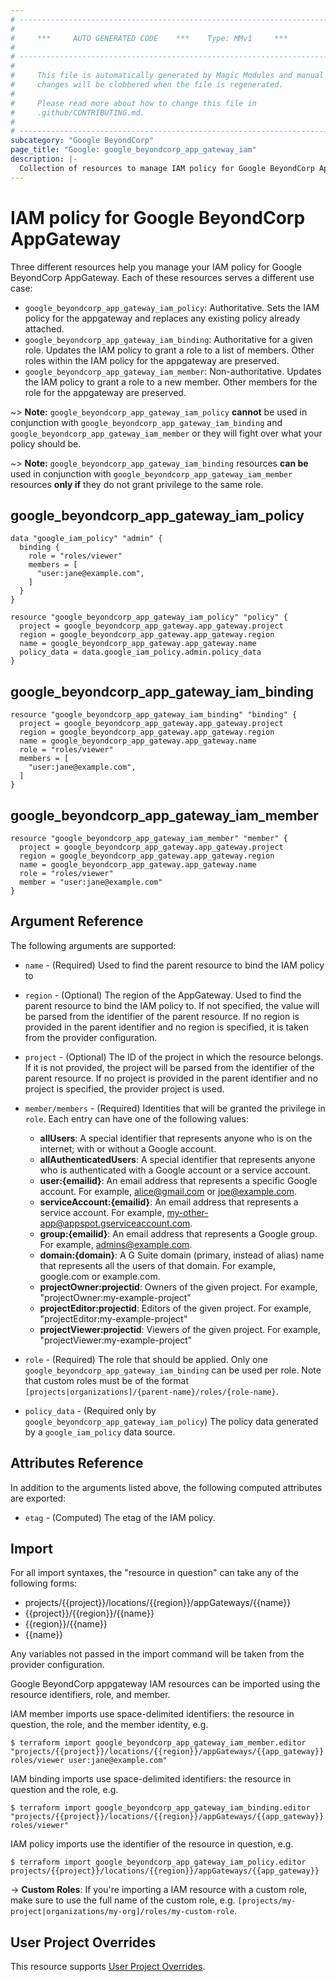 ```yaml
---
# ----------------------------------------------------------------------------
#
#     ***     AUTO GENERATED CODE    ***    Type: MMv1     ***
#
# ----------------------------------------------------------------------------
#
#     This file is automatically generated by Magic Modules and manual
#     changes will be clobbered when the file is regenerated.
#
#     Please read more about how to change this file in
#     .github/CONTRIBUTING.md.
#
# ----------------------------------------------------------------------------
subcategory: "Google BeyondCorp"
page_title: "Google: google_beyondcorp_app_gateway_iam"
description: |-
  Collection of resources to manage IAM policy for Google BeyondCorp AppGateway
---
```


# IAM policy for Google BeyondCorp AppGateway
Three different resources help you manage your IAM policy for Google BeyondCorp AppGateway. Each of these resources serves a different use case:

* `google_beyondcorp_app_gateway_iam_policy`: Authoritative. Sets the IAM policy for the appgateway and replaces any existing policy already attached.
* `google_beyondcorp_app_gateway_iam_binding`: Authoritative for a given role. Updates the IAM policy to grant a role to a list of members. Other roles within the IAM policy for the appgateway are preserved.
* `google_beyondcorp_app_gateway_iam_member`: Non-authoritative. Updates the IAM policy to grant a role to a new member. Other members for the role for the appgateway are preserved.

~> **Note:** `google_beyondcorp_app_gateway_iam_policy` **cannot** be used in conjunction with `google_beyondcorp_app_gateway_iam_binding` and `google_beyondcorp_app_gateway_iam_member` or they will fight over what your policy should be.

~> **Note:** `google_beyondcorp_app_gateway_iam_binding` resources **can be** used in conjunction with `google_beyondcorp_app_gateway_iam_member` resources **only if** they do not grant privilege to the same role.




## google\_beyondcorp\_app\_gateway\_iam\_policy

```hcl
data "google_iam_policy" "admin" {
  binding {
    role = "roles/viewer"
    members = [
      "user:jane@example.com",
    ]
  }
}

resource "google_beyondcorp_app_gateway_iam_policy" "policy" {
  project = google_beyondcorp_app_gateway.app_gateway.project
  region = google_beyondcorp_app_gateway.app_gateway.region
  name = google_beyondcorp_app_gateway.app_gateway.name
  policy_data = data.google_iam_policy.admin.policy_data
}
```

## google\_beyondcorp\_app\_gateway\_iam\_binding

```hcl
resource "google_beyondcorp_app_gateway_iam_binding" "binding" {
  project = google_beyondcorp_app_gateway.app_gateway.project
  region = google_beyondcorp_app_gateway.app_gateway.region
  name = google_beyondcorp_app_gateway.app_gateway.name
  role = "roles/viewer"
  members = [
    "user:jane@example.com",
  ]
}
```

## google\_beyondcorp\_app\_gateway\_iam\_member

```hcl
resource "google_beyondcorp_app_gateway_iam_member" "member" {
  project = google_beyondcorp_app_gateway.app_gateway.project
  region = google_beyondcorp_app_gateway.app_gateway.region
  name = google_beyondcorp_app_gateway.app_gateway.name
  role = "roles/viewer"
  member = "user:jane@example.com"
}
```

## Argument Reference

The following arguments are supported:

* `name` - (Required) Used to find the parent resource to bind the IAM policy to
* `region` - (Optional) The region of the AppGateway.
 Used to find the parent resource to bind the IAM policy to. If not specified,
  the value will be parsed from the identifier of the parent resource. If no region is provided in the parent identifier and no
  region is specified, it is taken from the provider configuration.

* `project` - (Optional) The ID of the project in which the resource belongs.
    If it is not provided, the project will be parsed from the identifier of the parent resource. If no project is provided in the parent identifier and no project is specified, the provider project is used.

* `member/members` - (Required) Identities that will be granted the privilege in `role`.
  Each entry can have one of the following values:
  * **allUsers**: A special identifier that represents anyone who is on the internet; with or without a Google account.
  * **allAuthenticatedUsers**: A special identifier that represents anyone who is authenticated with a Google account or a service account.
  * **user:{emailid}**: An email address that represents a specific Google account. For example, alice@gmail.com or joe@example.com.
  * **serviceAccount:{emailid}**: An email address that represents a service account. For example, my-other-app@appspot.gserviceaccount.com.
  * **group:{emailid}**: An email address that represents a Google group. For example, admins@example.com.
  * **domain:{domain}**: A G Suite domain (primary, instead of alias) name that represents all the users of that domain. For example, google.com or example.com.
  * **projectOwner:projectid**: Owners of the given project. For example, "projectOwner:my-example-project"
  * **projectEditor:projectid**: Editors of the given project. For example, "projectEditor:my-example-project"
  * **projectViewer:projectid**: Viewers of the given project. For example, "projectViewer:my-example-project"

* `role` - (Required) The role that should be applied. Only one
    `google_beyondcorp_app_gateway_iam_binding` can be used per role. Note that custom roles must be of the format
    `[projects|organizations]/{parent-name}/roles/{role-name}`.

* `policy_data` - (Required only by `google_beyondcorp_app_gateway_iam_policy`) The policy data generated by
  a `google_iam_policy` data source.

## Attributes Reference

In addition to the arguments listed above, the following computed attributes are
exported:

* `etag` - (Computed) The etag of the IAM policy.

## Import

For all import syntaxes, the "resource in question" can take any of the following forms:

* projects/{{project}}/locations/{{region}}/appGateways/{{name}}
* {{project}}/{{region}}/{{name}}
* {{region}}/{{name}}
* {{name}}

Any variables not passed in the import command will be taken from the provider configuration.

Google BeyondCorp appgateway IAM resources can be imported using the resource identifiers, role, and member.

IAM member imports use space-delimited identifiers: the resource in question, the role, and the member identity, e.g.
```
$ terraform import google_beyondcorp_app_gateway_iam_member.editor "projects/{{project}}/locations/{{region}}/appGateways/{{app_gateway}} roles/viewer user:jane@example.com"
```

IAM binding imports use space-delimited identifiers: the resource in question and the role, e.g.
```
$ terraform import google_beyondcorp_app_gateway_iam_binding.editor "projects/{{project}}/locations/{{region}}/appGateways/{{app_gateway}} roles/viewer"
```

IAM policy imports use the identifier of the resource in question, e.g.
```
$ terraform import google_beyondcorp_app_gateway_iam_policy.editor projects/{{project}}/locations/{{region}}/appGateways/{{app_gateway}}
```

-> **Custom Roles**: If you're importing a IAM resource with a custom role, make sure to use the
 full name of the custom role, e.g. `[projects/my-project|organizations/my-org]/roles/my-custom-role`.

## User Project Overrides

This resource supports [User Project Overrides](https://registry.terraform.io/providers/hashicorp/google/latest/docs/guides/provider_reference#user_project_override).
